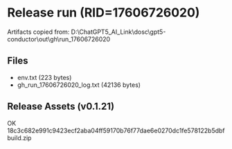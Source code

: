 # Release run (RID=17606726020)

Artifacts copied from: D:\ChatGPT5_AI_Link\dosc\gpt5-conductor\out\gh\run_17606726020

## Files
- env.txt (223 bytes)
- gh_run_17606726020_log.txt (42136 bytes)

## Release Assets (v0.1.21)
OK  18c3c682e991c9423ecf2aba04ff59170b76f77dae6e0270dc1fe578122b5dbf  build.zip
